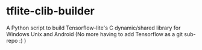 # tflite-clib-builder
A Python script to build  Tensorflow-lite's C dynamic/shared library for Windows Unix and Android (No more having to add Tensorflow as a git sub-repo :) )
